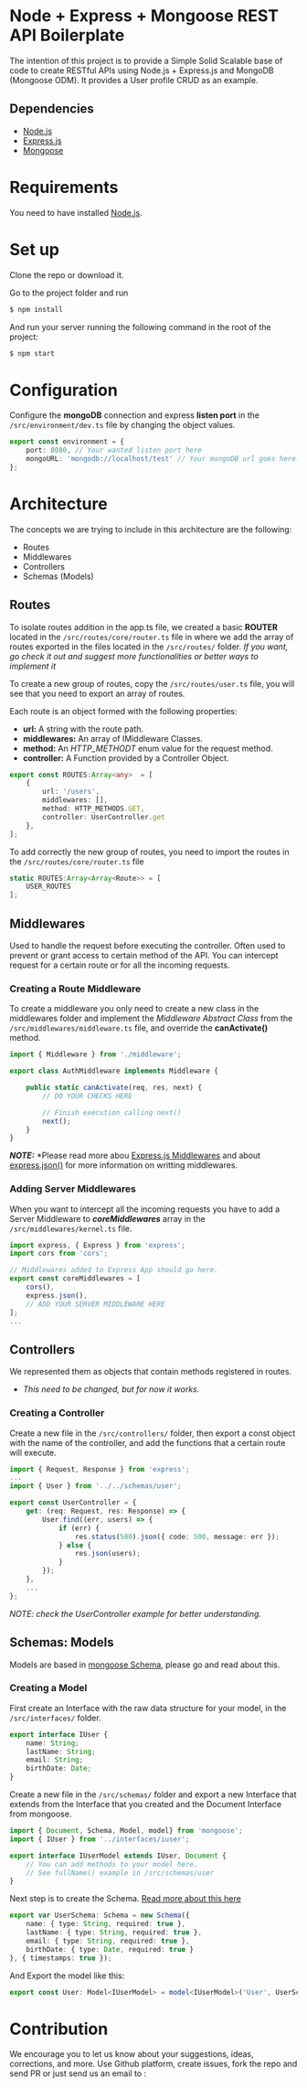 
# Node + Express + Mongoose REST API Boilerplate
The intention of this project is to provide a Simple Solid Scalable base of code to create RESTful APIs using Node.js + Express.js and MongoDB (Mongoose ODM).
It provides a User profile CRUD as an example.

## Dependencies
- [Node.js](https://nodejs.org/)
- [Express.js](https://expressjs.com/)
- [Mongoose](https://mongoosejs.com/)

# Requirements
You need to have installed [Node.js](https://nodejs.org/es/download/).


# Set up
Clone the repo or download it. 

Go to the project folder and run 

```sh
$ npm install
```
And run your server running the following command in the root of the project:

```sh
$ npm start
```

# Configuration
Configure the **mongoDB** connection and express **listen port** in the `/src/environment/dev.ts` file by changing the object values.

```ts
export const environment = {
    port: 8080, // Your wanted listen port here
    mongoURL: 'mongodb://localhost/test' // Your mongoDB url goes here.
};
```

# Architecture 
The concepts we are trying to include in this architecture are the following:
- Routes
- Middlewares
- Controllers
- Schemas (Models)

## Routes
To isolate routes addition in the app.ts file, we created a basic **ROUTER** located in the `/src/routes/core/router.ts` file in where we add the array of routes exported in the files located in the `/src/routes/` folder. 
*If you want, go check it out and suggest more functionalities or better ways to implement it*

To create a new group of routes, copy the `/src/routes/user.ts` file, you will see that you need to export an array of routes.

Each route is an object formed with the following properties:
- **url:** A string with the route path.
- **middlewares:** An array of IMiddleware Classes.
- **method:** An *HTTP_METHODT* enum value for the request method.
- **controller:** A Function provided by a Controller Object.

```ts
export const ROUTES:Array<any>  = [
    {
        url: '/users',
        middlewares: [],
        method: HTTP_METHODS.GET,
        controller: UserController.get
    },
];
```

To add correctly the new group of routes, you need to import the routes in the `/src/routes/core/router.ts` file

```ts
static ROUTES:Array<Array<Route>> = [
    USER_ROUTES
];
```


## Middlewares
Used to handle the request before executing the controller. Often used to prevent or grant access to certain method of the API.
You can intercept request for a certain route or for all the incoming requests.

### Creating a Route Middleware
To create a middleware you only need to create a new class in the middlewares folder and implement the *Middleware Abstract Class* from the `/src/middlewares/middleware.ts` file, and override the **canActivate()** method.

```ts
import { Middleware } from './middleware';

export class AuthMiddleware implements Middleware {

    public static canActivate(req, res, next) {        
        // DO YOUR CHECKS HERE

        // Finish execution calling next()
        next();
    }
}
```

***NOTE:*** *Please read more abou [Express.js Middlewares](https://expressjs.com/en/guide/writing-middleware.html) and about [express.json()](http://expressjs.com/en/4x/api.html#express.json) for more information on writting middlewares.


### Adding Server Middlewares
When you want to intercept all the incoming requests you have to add a Server Middleware to ***coreMiddlewares*** array in the `/src/middlewares/kernel.ts` file.

```ts
import express, { Express } from 'express';
import cors from 'cors';

// Middlewares added to Express App should go here.
export const coreMiddlewares = [
    cors(),
    express.json(),
    // ADD YOUR SERVER MIDDLEWARE HERE
];
...
```

## Controllers
We represented them as objects that contain methods registered in routes. 
- *This need to be changed, but for now it works.*

### Creating a Controller
Create a new file in the `/src/controllers/` folder, then export a const object with the name of the controller, and add the functions that a certain route will execute.

```ts
import { Request, Response } from 'express';
...
import { User } from '../../schemas/user';

export const UserController = {
    get: (req: Request, res: Response) => {
        User.find((err, users) => {
            if (err) {
                res.status(500).json({ code: 500, message: err });
            } else {
                res.json(users);
            }
        });
    },
    ...
};
```
*NOTE: check the UserController example for better understanding.*


## Schemas: Models
Models are based in [mongoose Schema](https://mongoosejs.com/docs/guide.html), please go and read about this.

### Creating a Model
First create an Interface with the raw data structure for your model, in the `/src/interfaces/` folder.

```ts
export interface IUser {
    name: String;
    lastName: String;
    email: String;
    birthDate: Date;
}
```

Create a new file in the `/src/schemas/` folder and export a new Interface that extends from the Interface that you created and the Document Interface from mongoose.

```ts
import { Document, Schema, Model, model} from 'mongoose';
import { IUser } from '../interfaces/iuser';

export interface IUserModel extends IUser, Document {
    // You can add methods to your model here.
    // See fullName() example in /src/schemas/user
}
```

Next step is to create the Schema. [Read more about this here](https://mongoosejs.com/docs/guide.html#definition)

```ts
export var UserSchema: Schema = new Schema({
    name: { type: String, required: true },
    lastName: { type: String, required: true },
    email: { type: String, required: true },
    birthDate: { type: Date, required: true }
}, { timestamps: true });
```

And Export the model like this:

```ts
export const User: Model<IUserModel> = model<IUserModel>('User', UserSchema);
```


# Contribution
We encourage you to let us know about your suggestions, ideas, corrections, and more. Use Github platform, create issues, fork the repo and send PR or just send us an email to : 



